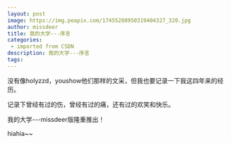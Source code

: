 ```yaml
---
layout: post
image: https://img.peapix.com/17455280950319404327_320.jpg
author: missdeer
title: 我的大学---序言
categories: 
 - imported from CSDN
description: 我的大学---序言
tags: 
---
```


没有像holyzzd，youshow他们那样的文采，但我也要记录一下我这四年来的经历。

记录下曾经有过的伤，曾经有过的痛，还有过的欢笑和快乐。

我的大学---missdeer版隆重推出！

hiahia~~
